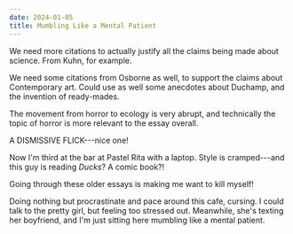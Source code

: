 ```yaml
---
date: 2024-01-05
title: Mumbling Like a Mental Patient
---
```


We need more citations to actually justify all the claims being made about science. From Kuhn, for example.

We need some citations from Osborne as well, to support the claims about Contemporary art. Could use as well some anecdotes about Duchamp, and the invention of ready-mades.

The movement from horror to ecology is very abrupt, and technically the topic of horror is more relevant to the essay overall.

A DISMISSIVE FLICK---nice one!

Now I'm third at the bar at Pastel Rita with a laptop. Style is cramped---and this guy is reading *Ducks*? A comic book?!

Going through these older essays is making me want to kill myself!

Doing nothing but procrastinate and pace around this cafe, cursing. I could talk to the pretty girl, but feeling too stressed out. Meanwhile, she's texting her boyfriend, and I'm just sitting here mumbling like a mental patient.
